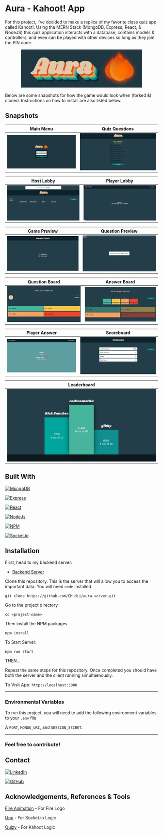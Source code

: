 # Aura - Kahoot! App

For this project, I've decided to make a replica of my favorite class quiz app called Kahoot!. Using the MERN Stack (MongoDB, Express, React, & NodeJS) this quiz application interacts with a database, contains models & controllers, and even can be played with other devices so long as they join the PIN code.


<p align="center">
    <img src="./src/screenshots/logo.jpg" width="400px"/>
</p>

Below are some snapshots for how the game would look when (forked &) cloned. Instructions on how to install are also listed below. 

## Snapshots 

|Main Menu|Quiz Questions|
|---------|------------|
|![Main Menu](./src/screenshots/main-menu.jpg)|![Quiz Questions](./src/screenshots/quiz-questions.jpg)|

|Host Lobby|Player Lobby|
|---------|------------|
|![Host Lobby](./src/screenshots/host-lobby.jpg)|![Player Lobby](./src/screenshots/player-lobby.jpg)|

|Game Preview|Question Preview|
|---------|------------|
|![Host Preview](./src/screenshots/preview.jpg)|![Player Preview](./src/screenshots/question-preview.jpg)|

|Question Board|Answer Board|
|---------|------------|
|![Question](./src/screenshots/questions.jpg)|![Answer](./src/screenshots/poll-and-answer.jpg)|

|Player Answer| Scoreboard|
|---------|------------|
|![Player Answer](./src/screenshots/player-answer.jpg)|![Scoreboard](./src/screenshots/scoreboard.jpg)|

|Leaderboard|
|-----------|
|![Leaderboard](./src/screenshots/leaderboard.jpg)|

## Built With

[![MongoDB](https://img.shields.io/badge/mongodb-47A248?style=for-the-badge&logo=mongodb&logoColor=white)](https://www.mongodb.com/)

[![Express](https://img.shields.io/badge/express-000000?style=for-the-badge&logo=express&logoColor=white)](https://expressjs.com/)

[![React](https://img.shields.io/badge/react-61DAFB?style=for-the-badge&logo=react&logoColor=gray)](https://reactjs.org/) 

[![NodeJs](https://img.shields.io/badge/node.js-339933?style=for-the-badge&logo=node.js&logoColor=white)](https://nodejs.org/en/)

[![NPM](https://img.shields.io/badge/npm-CB3837?style=for-the-badge&logo=npm&logoColor=white)](https://www.npmjs.com/)

[![Socket.io](https://img.shields.io/badge/socket.io-010101?style=for-the-badge&logo=socket.io&logoColor=white)](https://www.npmjs.com/)

## Installation

First, head to my backend server:

* [Backend Server](https://github.com/Chudii/aura-server) 

Clone this repository. This is the server that will allow you to access the important data. You will need `node` installed

```
git clone https://github.com/Chudii/aura-server.git
```
Go to the project directory
```
cd <project-name>
```
Then install the NPM packages
```
npm install
```
To Start Server:
```
npm run start
```

THEN...

Repeat the same steps for this repository. Once completed you should have both the server and the client running simultaenously.

To Visit App: 
`http://localhost:3000`

---

### Environmental Variables

To run this project, you will need to add the following environment variables to your `.env` file

A `PORT`, `MONGO_URI`, and `SESSION_SECRET`.

---

### Feel free to contribute!

## Contact

[![LinkedIn](https://img.shields.io/badge/linkedin-0A66C2?style=for-the-badge&logo=linkedin&logoColor=white)](https://www.linkedin.com/in/chudi-ibida/)

[![GitHub](https://img.shields.io/badge/github-181717?style=for-the-badge&logo=github&logoColor=white)](https://github.com/Chudii)

## Acknowledgements, References & Tools

[Fire Animation](https://codepen.io/yamanda/pen/RpNMaY) - For Fire Logo


[Uno](https://github.com/mizanxali/uno-online) - For Socket.io Logic


[Quizy](https://github.com/jeffreyquan/quizy-server) - For Kahoot Logic